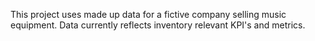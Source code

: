 This project uses made up data for a fictive company selling music equipment. Data currently reflects inventory relevant KPI's and metrics. 
